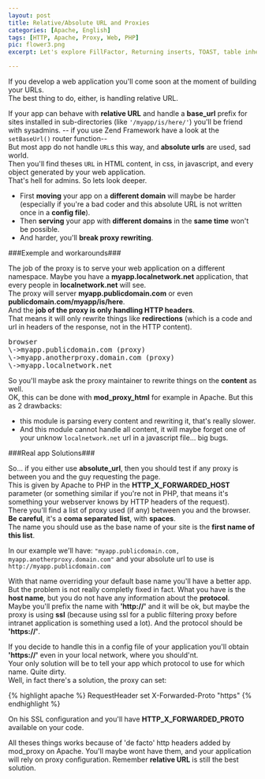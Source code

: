 ```yaml
---
layout: post
title: Relative/Absolute URL and Proxies
categories: [Apache, English]
tags: [HTTP, Apache, Proxy, Web, PHP]
pic: flower3.png
excerpt: Let's explore FillFactor, Returning inserts, TOAST, table inheritance, table partitionning and Notify/listen features. 

---
```


If you develop a web application you'll come soon at the moment of building your URLs.  
The best thing to do, either, is handling relative URL.  

If your app can behave with **relative URL** and handle a **base_url** prefix for sites installed in sub-directories
(like `'/myapp/is/here/'`) you'll be friend with sysadmins. -- if you use Zend Framework have a look at the `setBaseUrl()` router function--  
But most app do not handle `URL`s this way, and **absolute urls** are used, sad world.  
Then you'll find theses `URL` in HTML content, in css, in javascript, and every object generated by your web application.  
 That's hell for admins. So lets look deeper.

 * First **moving** your app on a **different domain** will maybe be harder
(especially if you're a bad coder and this absolute URL is not written once in a **config file**).
 * Then **serving** your app with **different domains** in the **same time** won't be possible.
 * And harder, you'll **break proxy rewriting**.

###Exemple and workarounds###

The job of the proxy is to serve your web application on a different namespace.
Maybe you have a **myapp.localnetwork.net** application, that every people in **localnetwork.net** will see.  
The proxy will server **myapp.publicdomain.com** or even **publicdomain.com/myapp/is/here**.  
And the **job of the proxy is only handling HTTP headers**.   
That means it will only rewrite things like **redirections** (which is a code and url in headers of the response, not in the HTTP content).

<pre>
browser
\->myapp.publicdomain.com (proxy)
\->myapp.anotherproxy.domain.com (proxy)
\->myapp.localnetwork.net
</pre>

So you'll maybe ask the proxy maintainer to rewrite things on the **content** as well.  
OK, this can be done with **mod_proxy_html** for example in Apache.
But this as 2 drawbacks: 
 * this module is parsing every content and rewriting it, that's really slower.
 * And this module cannot handle all content, it will maybe forget one of your unknow `localnetwork.net` url in a javascript file... big bugs.

###Real app Solutions###

So... if you either use **absolute_url**, then you should test if any proxy is between you
and the guy requesting the page.  
This is given by Apache to PHP in the **HTTP_X_FORWARDED_HOST** parameter (or something similar
if you're not in PHP, that means it's something your webserver knows by HTTP headers of the request).  
There you'll find a list of proxy used (if any) between you and the browser. **Be careful**, it's a **coma separated list**, with **spaces**.  
The name you should use as the base name of your site is the **first name of this list**.

In our example we'll have: `"myapp.publicdomain.com, myapp.anotherproxy.domain.com"` and your absolute url to use is `http://myapp.publicdomain.com`

With that name overriding your default base name you'll have a better app.
But the problem is not really completly fixed in fact. What you have is the **host name**,
but you do not have any information about the **protocol**.  
Maybe you'll prefix the name with **'http://'** and it will be ok,
but maybe the proxy is using **ssl**
(because using ssl for a public filtering proxy before intranet
application is something used a lot). And the protocol should be **'https://'**.

If you decide to handle this in a config file of your application you'll obtain **'https://'** even in your local network,
where you should'nt.   
Your only solution will be to tell your app which protocol to use for which name. Quite dirty.  
Well, in fact there's a solution, the proxy can set:

{% highlight apache %}
RequestHeader set X-Forwarded-Proto "https"
{% endhighlight %}

On his SSL configuration and you'll have **HTTP_X_FORWARDED_PROTO** available on your code.

All theses things works because of 'de facto' http headers added by mod_proxy on Apache.
You'll maybe wont have them, and your application will rely on proxy configuration. Remember **relative URL** is still the best solution.

